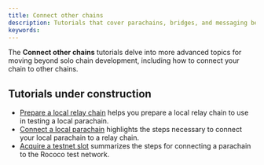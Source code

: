 ```yaml
---
title: Connect other chains
description: Tutorials that cover parachains, bridges, and messaging between them.
keywords:
---
```


The **Connect other chains** tutorials delve into more advanced topics for moving beyond solo chain development, including how to connect your chain to other chains.

## Tutorials under construction

- [Prepare a local relay chain](/tutorials/connect-other-chains/prepare-a-local-relay-chain/) helps you prepare a local relay chain to use in testing a local parachain.
- [Connect a local parachain](/tutorials/connect-other-chains/connect-a-local-parachain/) highlights the steps necessary to connect your local parachain to a relay chain.
- [Acquire a testnet slot](/tutorials/connect-other-chains/acquire-a-testnet-slot/) summarizes the steps for connecting a parachain to the Rococo test network.
  
<!-- TODO: WIP page on XCM -->
<!-- - [Send cross-consensus messages (XCM)](/tutorials/connect-other-chains/xcm/) summarizes the steps for connecting a parachain to the Rococo test network. -->